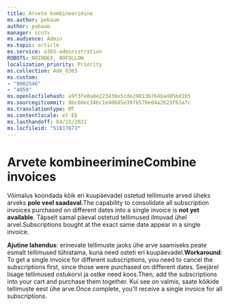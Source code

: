 ```yaml
---
title: Arvete kombineerimine
ms.author: pebaum
author: pebaum
manager: scotv
ms.audience: Admin
ms.topic: article
ms.service: o365-administration
ROBOTS: NOINDEX, NOFOLLOW
localization_priority: Priority
ms.collection: Adm_O365
ms.custom:
- "9002546"
- "4959"
ms.openlocfilehash: a9f3fe8a8e223430e5cde29013b764bad05bd1b5
ms.sourcegitcommit: 8bc60ec34bc1e40685e3976576e04a2623f63a7c
ms.translationtype: MT
ms.contentlocale: et-EE
ms.lasthandoff: 04/15/2021
ms.locfileid: "51817672"
---
```

# <a name="combine-invoices"></a><span data-ttu-id="aa3df-102">Arvete kombineerimine</span><span class="sxs-lookup"><span data-stu-id="aa3df-102">Combine invoices</span></span>

<span data-ttu-id="aa3df-103">Võimalus koondada kõik eri kuupäevadel ostetud tellimuste arved üheks arveks **pole veel saadaval**.</span><span class="sxs-lookup"><span data-stu-id="aa3df-103">The capability to consolidate all subscription invoices purchased on different dates into a single invoice is **not yet available**.</span></span> <span data-ttu-id="aa3df-104">Täpselt samal päeval ostetud tellimused ilmuvad ühel arvel.</span><span class="sxs-lookup"><span data-stu-id="aa3df-104">Subscriptions bought at the exact same date appear in a single invoice.</span></span>

<span data-ttu-id="aa3df-105">**Ajutine lahendus**: erinevate tellimuste jaoks ühe arve saamiseks peate esmalt tellimused tühistama, kuna need osteti eri kuupäevadel.</span><span class="sxs-lookup"><span data-stu-id="aa3df-105">**Workaround**: To get a single invoice for different subscriptions, you need to cancel the subscriptions first, since those were purchased on different dates.</span></span> <span data-ttu-id="aa3df-106">Seejärel lisage tellimused ostukorvi ja ostke need koos.</span><span class="sxs-lookup"><span data-stu-id="aa3df-106">Then, add the subscriptions into your cart and purchase them together.</span></span> <span data-ttu-id="aa3df-107">Kui see on valmis, saate kõikide tellimuste eest ühe arve.</span><span class="sxs-lookup"><span data-stu-id="aa3df-107">Once complete, you'll receive a single invoice for all subscriptions.</span></span>
